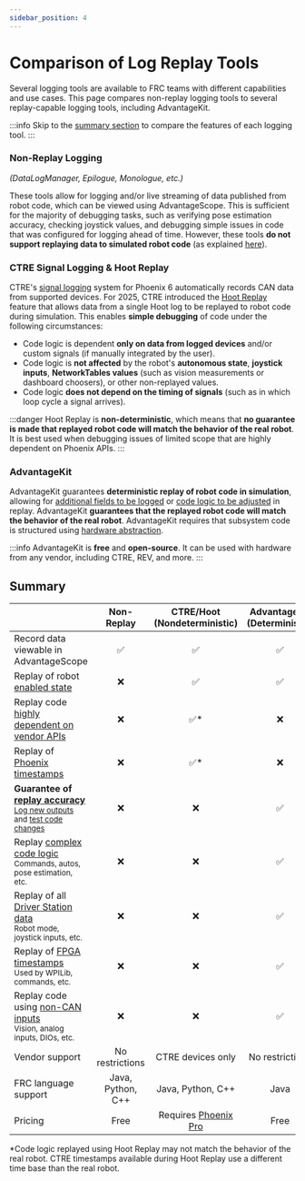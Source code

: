 ```yaml
---
sidebar_position: 4
---
```


# Comparison of Log Replay Tools

Several logging tools are available to FRC teams with different capabilities and use cases. This page compares non-replay logging tools to several replay-capable logging tools, including AdvantageKit.

:::info
Skip to the [summary section](#summary) to compare the features of each logging tool.
:::

### Non-Replay Logging

_(DataLogManager, Epilogue, Monologue, etc.)_

These tools allow for logging and/or live streaming of data published from robot code, which can be viewed using AdvantageScope. This is sufficient for the majority of debugging tasks, such as verifying pose estimation accuracy, checking joystick values, and debugging simple issues in code that was configured for logging ahead of time. However, these tools **do not support replaying data to simulated robot code** (as explained [here](/what-is-advantagekit/)).

### CTRE Signal Logging & Hoot Replay

CTRE's [signal logging](https://v6.docs.ctr-electronics.com/en/stable/docs/api-reference/api-usage/signal-logging.html) system for Phoenix 6 automatically records CAN data from supported devices. For 2025, CTRE introduced the [Hoot Replay](https://v6.docs.ctr-electronics.com/en/latest/docs/yearly-changes/yearly-changelog.html#hoot-replay) feature that allows data from a single Hoot log to be replayed to robot code during simulation. This enables **simple debugging** of code under the following circumstances:

- Code logic is dependent **only on data from logged devices** and/or custom signals (if manually integrated by the user).
- Code logic is **not affected** by the robot's **autonomous state**, **joystick inputs**, **NetworkTables values** (such as vision measurements or dashboard choosers), or other non-replayed values.
- Code logic **does not depend on the timing of signals** (such as in which loop cycle a signal arrives).

:::danger
Hoot Replay is **non-deterministic**, which means that **no guarantee is made that replayed robot code will match the behavior of the real robot**. It is best used when debugging issues of limited scope that are highly dependent on Phoenix APIs.
:::

### AdvantageKit

AdvantageKit guarantees **deterministic replay of robot code in simulation**, allowing for [additional fields to be logged](./example-output-logging.md) or [code logic to be adjusted](./example-bug-fixes.md) in replay. AdvantageKit **guarantees that the replayed robot code will match the behavior of the real robot**. AdvantageKit requires that subsystem code is structured using [hardware abstraction](../recording-inputs/io-interfaces.md).

:::info
AdvantageKit is **free** and **open-source**. It can be used with hardware from any vendor, including CTRE, REV, and more.
:::

## Summary

|                                                                                                                                                        | Non-Replay                         | CTRE/Hoot (Nondeterministic)                                                            | AdvantageKit (Deterministic)     |
| ------------------------------------------------------------------------------------------------------------------------------------------------------ | ---------------------------------- | --------------------------------------------------------------------------------------- | -------------------------------- |
| Record data viewable in AdvantageScope                                                                                                                 | <center>✅</center>                | <center>✅</center>                                                                     | <center>✅</center>              |
| Replay of robot <u>enabled state</u>                                                                                                                   | <center>❌</center>                | <center>✅</center>                                                                     | <center>✅</center>              |
| Replay code <u>highly dependent on vendor APIs</u>                                                                                                     | <center>❌</center>                | <center>✅\*</center>                                                                   | <center>❌</center>              |
| Replay of <u>Phoenix timestamps</u><br />                                                                                                              | <center>❌</center>                | <center>✅\*</center>                                                                   | <center>❌</center>              |
| **Guarantee of <u>replay accuracy</u>**<br /><sub>[Log new outputs](./example-output-logging.md) and [test code changes](./example-bug-fixes.md)</sub> | <center>❌</center>                | <center>❌</center>                                                                     | <center>✅</center>              |
| Replay <u>complex code logic</u><br /><sub>Commands, autos, pose estimation, etc.</sub>                                                                | <center>❌</center>                | <center>❌</center>                                                                     | <center>✅</center>              |
| Replay of all <u>Driver Station data</u><br /><sub>Robot mode, joystick inputs, etc.</sub>                                                             | <center>❌</center>                | <center>❌</center>                                                                     | <center>✅</center>              |
| Replay of <u>FPGA timestamps</u><br /><sub>Used by WPILib, commands, etc.</sub>                                                                        | <center>❌</center>                | <center>❌</center>                                                                     | <center>✅</center>              |
| Replay code using <u>non-CAN inputs</u><br /><sub>Vision, analog inputs, DIOs, etc.</sub>                                                              | <center>❌</center>                | <center>❌</center>                                                                     | <center>✅</center>              |
| Vendor support                                                                                                                                         | <center>No restrictions</center>   | <center>CTRE devices only</center>                                                      | <center>No restrictions</center> |
| FRC language support                                                                                                                                   | <center>Java, Python, C++</center> | <center>Java, Python, C++</center>                                                      | <center>Java</center>            |
| Pricing                                                                                                                                                | <center>Free</center>              | <center>Requires [Phoenix Pro](https://store.ctr-electronics.com/phoenix-pro/)</center> | <center>Free</center>            |

\*Code logic replayed using Hoot Replay may not match the behavior of the real robot. CTRE timestamps available during Hoot Replay use a different time base than the real robot.
